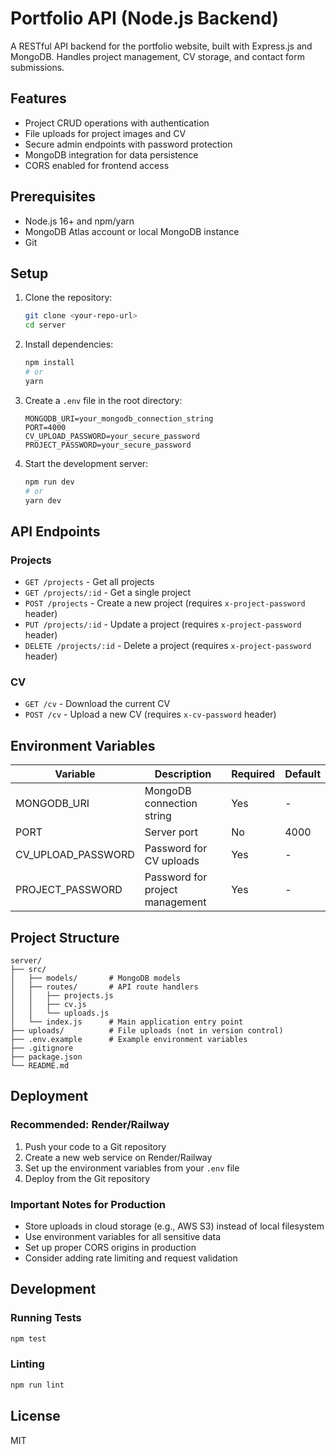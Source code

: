 # Portfolio API (Node.js Backend)

A RESTful API backend for the portfolio website, built with Express.js and MongoDB. Handles project management, CV storage, and contact form submissions.

## Features

- Project CRUD operations with authentication
- File uploads for project images and CV
- Secure admin endpoints with password protection
- MongoDB integration for data persistence
- CORS enabled for frontend access

## Prerequisites

- Node.js 16+ and npm/yarn
- MongoDB Atlas account or local MongoDB instance
- Git

## Setup

1. Clone the repository:
   ```bash
   git clone <your-repo-url>
   cd server
   ```

2. Install dependencies:
   ```bash
   npm install
   # or
   yarn
   ```

3. Create a `.env` file in the root directory:
   ```env
   MONGODB_URI=your_mongodb_connection_string
   PORT=4000
   CV_UPLOAD_PASSWORD=your_secure_password
   PROJECT_PASSWORD=your_secure_password
   ```

4. Start the development server:
   ```bash
   npm run dev
   # or
   yarn dev
   ```

## API Endpoints

### Projects
- `GET /projects` - Get all projects
- `GET /projects/:id` - Get a single project
- `POST /projects` - Create a new project (requires `x-project-password` header)
- `PUT /projects/:id` - Update a project (requires `x-project-password` header)
- `DELETE /projects/:id` - Delete a project (requires `x-project-password` header)

### CV
- `GET /cv` - Download the current CV
- `POST /cv` - Upload a new CV (requires `x-cv-password` header)

## Environment Variables

| Variable | Description | Required | Default |
|----------|-------------|----------|---------|
| MONGODB_URI | MongoDB connection string | Yes | - |
| PORT | Server port | No | 4000 |
| CV_UPLOAD_PASSWORD | Password for CV uploads | Yes | - |
| PROJECT_PASSWORD | Password for project management | Yes | - |

## Project Structure

```
server/
├── src/
│   ├── models/       # MongoDB models
│   ├── routes/       # API route handlers
│   │   ├── projects.js
│   │   ├── cv.js
│   │   └── uploads.js
│   └── index.js      # Main application entry point
├── uploads/          # File uploads (not in version control)
├── .env.example      # Example environment variables
├── .gitignore
├── package.json
└── README.md
```

## Deployment

### Recommended: Render/Railway
1. Push your code to a Git repository
2. Create a new web service on Render/Railway
3. Set up the environment variables from your `.env` file
4. Deploy from the Git repository

### Important Notes for Production
- Store uploads in cloud storage (e.g., AWS S3) instead of local filesystem
- Use environment variables for all sensitive data
- Set up proper CORS origins in production
- Consider adding rate limiting and request validation

## Development

### Running Tests
```bash
npm test
```

### Linting
```bash
npm run lint
```

## License

MIT
